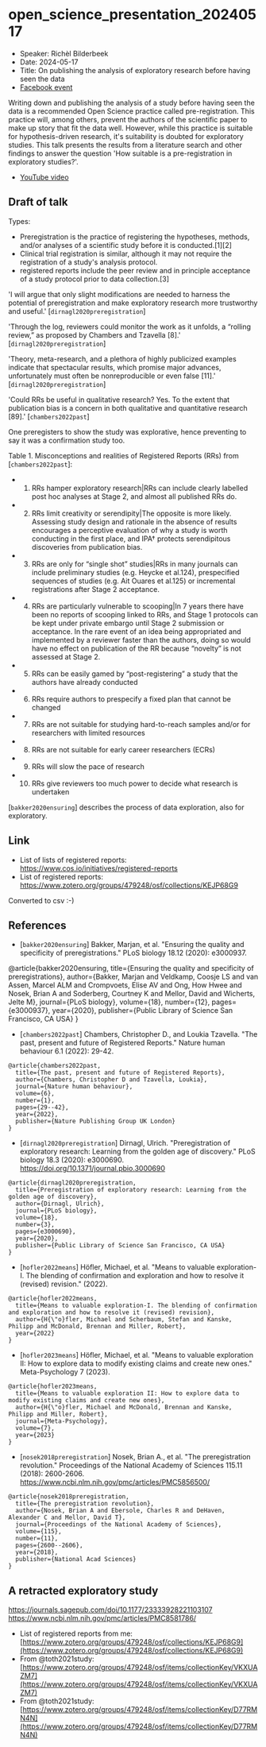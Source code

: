 # open_science_presentation_20240517

 * Speaker: Richèl Bilderbeek
 * Date: 2024-05-17
 * Title: On publishing the analysis of exploratory research before having seen the data
 * [Facebook event](https://fb.me/e/5aSclKRIO)

Writing down and publishing the analysis of a study before having seen the data
is a recommended Open Science practice called pre-registration.
This practice will, among others, prevent the authors of the scientific paper
to make up story that fit the data well.
However, while this practice is suitable for hypothesis-driven research,
it's suitability is doubted for exploratory studies.
This talk presents the results from a literature search and other findings
to answer the question 'How suitable is a pre-registration in exploratory studies?'.

 * [YouTube video](https://youtu.be/EeuxtCcWNRQ?si=2GI541lsLL7Xb5_0)

## Draft of talk

Types:

- Preregistration is the practice of registering the hypotheses, methods, and/or analyses of a scientific study before it is conducted.[1][2] 
- Clinical trial registration is similar, although it may not require the registration of a study's analysis protocol. 
- registered reports include the peer review and in principle acceptance of a study protocol prior to data collection.[3] 




'I will argue that only slight modifications are needed to harness the potential of preregistration and make exploratory research more trustworthy and useful.' [`dirnagl2020preregistration`]

'Through the log, reviewers could monitor the work as it unfolds, a “rolling review,” as proposed by Chambers and Tzavella [8].' [`dirnagl2020preregistration`]


'Theory, meta-research, and a plethora of highly publicized examples indicate that spectacular results, which promise major advances, unfortunately must often be nonreproducible or even false [11].' [`dirnagl2020preregistration`]

'Could RRs be useful in qualitative research? Yes. To the extent that publication
bias is a concern in both qualitative and quantitative research [89].' [`chambers2022past`]

One preregisters to show the study was explorative, 
hence preventing to say it was a confirmation study too.


Table 1. Misconceptions and realities of Registered Reports (RRs) from [`chambers2022past`]:

- 1. RRs hamper exploratory research|RRs can include clearly labelled post hoc analyses at Stage 2, and almost all published RRs do.
- 2. RRs limit creativity or serendipity|The opposite is more likely. Assessing study design and rationale in the absence of results encourages a perceptive evaluation of why a study is worth conducting in the first place, and IPA† protects serendipitous discoveries from publication bias.
- 3. RRs are only for “single shot” studies|RRs in many journals can include preliminary studies (e.g. Heycke et al.124), prespecified sequences of studies (e.g. Ait Ouares et al.125) or incremental registrations after Stage 2 acceptance.
- 4. RRs are particularly vulnerable to scooping|In 7 years there have been no reports of scooping linked to RRs, and Stage 1 protocols can be kept under private embargo until Stage 2 submission or acceptance. In the rare event of an idea being appropriated and implemented by a reviewer faster than the authors, doing so would have no effect on publication of the RR because “novelty” is not assessed at Stage 2.
- 5. RRs can be easily gamed by “post-registering” a study that the authors have already conducted
- 6. RRs require authors to prespecify a fixed plan that cannot be changed
- 7. RRs are not suitable for studying hard-to-reach samples and/or for researchers with limited resources
- 8. RRs are not suitable for early career researchers (ECRs)
- 9. RRs will slow the pace of research
- 10. RRs give reviewers too much power to decide what research is undertaken

[`bakker2020ensuring`] describes the process of data exploration, also for exploratory.

## Link

- List of lists of registered reports: https://www.cos.io/initiatives/registered-reports
- List of registered reports: https://www.zotero.org/groups/479248/osf/collections/KEJP68G9

Converted to csv :-)

## References

- [`bakker2020ensuring`] Bakker, Marjan, et al. "Ensuring the quality and specificity of preregistrations." PLoS biology 18.12 (2020): e3000937.

@article{bakker2020ensuring,
  title={Ensuring the quality and specificity of preregistrations},
  author={Bakker, Marjan and Veldkamp, Coosje LS and van Assen, Marcel ALM and Crompvoets, Elise AV and Ong, How Hwee and Nosek, Brian A and Soderberg, Courtney K and Mellor, David and Wicherts, Jelte M},
  journal={PLoS biology},
  volume={18},
  number={12},
  pages={e3000937},
  year={2020},
  publisher={Public Library of Science San Francisco, CA USA}
}


 * [`chambers2022past`] Chambers, Christopher D., and Loukia Tzavella. "The past, present and future of Registered Reports." Nature human behaviour 6.1 (2022): 29-42.

```
@article{chambers2022past,
  title={The past, present and future of Registered Reports},
  author={Chambers, Christopher D and Tzavella, Loukia},
  journal={Nature human behaviour},
  volume={6},
  number={1},
  pages={29--42},
  year={2022},
  publisher={Nature Publishing Group UK London}
}
```

- [`dirnagl2020preregistration`] Dirnagl, Ulrich. "Preregistration of exploratory research: Learning from the golden age of discovery." PLoS biology 18.3 (2020): e3000690.
  <https://doi.org/10.1371/journal.pbio.3000690>

```
@article{dirnagl2020preregistration,
  title={Preregistration of exploratory research: Learning from the golden age of discovery},
  author={Dirnagl, Ulrich},
  journal={PLoS biology},
  volume={18},
  number={3},
  pages={e3000690},
  year={2020},
  publisher={Public Library of Science San Francisco, CA USA}
}
```

- [`hofler2022means`] Höfler, Michael, et al. "Means to valuable exploration-I. The blending of confirmation and exploration and how to resolve it (revised) revision." (2022).


```
@article{hofler2022means,
  title={Means to valuable exploration-I. The blending of confirmation and exploration and how to resolve it (revised) revision},
  author={H{\"o}fler, Michael and Scherbaum, Stefan and Kanske, Philipp and McDonald, Brennan and Miller, Robert},
  year={2022}
}
```

- [`hofler2023means`] Höfler, Michael, et al. "Means to valuable exploration II: How to explore data to modify existing claims and create new ones." Meta-Psychology 7 (2023).

```
@article{hofler2023means,
  title={Means to valuable exploration II: How to explore data to modify existing claims and create new ones},
  author={H{\"o}fler, Michael and McDonald, Brennan and Kanske, Philipp and Miller, Robert},
  journal={Meta-Psychology},
  volume={7},
  year={2023}
}
```

 - [`nosek2018preregistration`] Nosek, Brian A., et al. "The preregistration revolution." Proceedings of the National Academy of Sciences 115.11 (2018): 2600-2606.
   <https://www.ncbi.nlm.nih.gov/pmc/articles/PMC5856500/>

```
@article{nosek2018preregistration,
  title={The preregistration revolution},
  author={Nosek, Brian A and Ebersole, Charles R and DeHaven, Alexander C and Mellor, David T},
  journal={Proceedings of the National Academy of Sciences},
  volume={115},
  number={11},
  pages={2600--2606},
  year={2018},
  publisher={National Acad Sciences}
}
```






## A retracted exploratory study

https://journals.sagepub.com/doi/10.1177/23333928221103107
https://www.ncbi.nlm.nih.gov/pmc/articles/PMC8581786/

- List of registered reports from me: [https://www.zotero.org/groups/479248/osf/collections/KEJP68G9](https://www.zotero.org/groups/479248/osf/collections/KEJP68G9)
- From @toth2021study: [https://www.zotero.org/groups/479248/osf/items/collectionKey/VKXUAZM7](https://www.zotero.org/groups/479248/osf/items/collectionKey/VKXUAZM7)
- From @toth2021study: [https://www.zotero.org/groups/479248/osf/items/collectionKey/D77RMN4N](https://www.zotero.org/groups/479248/osf/items/collectionKey/D77RMN4N)
